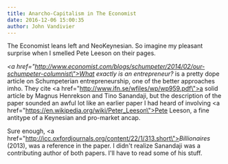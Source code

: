 ```yaml
---
title: Anarcho-Capitalism in The Economist
date: 2016-12-06 15:00:35
author: John Vandivier
---
```




The Economist leans left and NeoKeynesian. So imagine my pleasant surprise when I smelled Pete Leeson on their pages.

<em><a href=\"http://www.economist.com/blogs/schumpeter/2014/02/our-schumpeter-columnist\">What exactly is an entrepreneur?</a></em> is a pretty dope article on Schumpeterian entrepreneurship, one of the better approaches imho. They cite <a href=\"http://www.ifn.se/wfiles/wp/wp959.pdf\">a solid article by Magnus Henrekson and Tino Sanandaji</a>, but the description of the paper sounded an awful lot like an earlier paper I had heard of involving <a href=\"https://en.wikipedia.org/wiki/Peter_Leeson\">Pete Leeson</a>, a fine antitype of a Keynesian and pro-market ancap.

Sure enough, <a href=\"http://icc.oxfordjournals.org/content/22/1/313.short\"><em>Billionaires</em> (2013)</a>, was a reference in the paper. I didn't realize Sanandaji was a contributing author of both papers. I'll have to read some of his stuff.